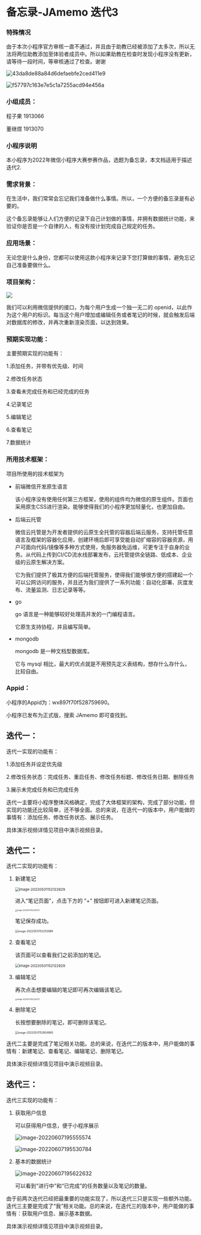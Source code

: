 # 备忘录-JAmemo 迭代3

### 特殊情况

由于本次小程序官方审核一直不通过，并且由于助教已经被添加了太多次，所以无法将两位助教添加至体验者成员中。所以如果助教在检查时发现小程序没有更新，请等待一段时间，等审核通过了检查。谢谢

![43da8de88a84d6defaebfe2ced411e9](http://img.juiceapple.top/typora/43da8de88a84d6defaebfe2ced411e9.png)

![f57797c163e7e5c1a7255acd94e456a](http://img.juiceapple.top/typora/f57797c163e7e5c1a7255acd94e456a.png)

### 小组成员：

程子果 1913066

董继煜 1913070

### 小程序说明

本小程序为2022年微信小程序大赛参赛作品，选题为备忘录，本文档适用于描述迭代2.

### 需求背景：

在生活中，我们常常会忘记我们准备做什么事情。所以，一个方便的备忘录是有必要的。

这个备忘录能够让人们方便的记录下自己计划做的事情，并拥有数据统计功能，来验证你是否是一个自律的人，有没有按计划完成自己规定的任务。

### 应用场景：

无论您是什么身份，您都可以使用这款小程序来记录下您打算做的事情，避免忘记自己准备要做什么。

### 项目架构：

![](http://img.juiceapple.top/typora/image-20220531143857439.png)

我们可以利用微信提供的接口，为每个用户生成一个独一无二的 openid，以此作为这个用户的标识。每当这个用户增加或编辑任务或者笔记的时候，就会触发后端对数据库的修改，并再次重新渲染页面，以达到效果。

### 预期实现功能：

主要预期实现的功能有：

1.添加任务，并带有优先级、时间

2.修改任务状态

3.查看未完成任务和已经完成的任务

4.记录笔记

5.编辑笔记

6.查看笔记

7.数据统计

### 所用技术框架：

项目所使用的技术框架为

- 前端微信开发原生语言

  该小程序没有使用任何第三方框架，使用的组件均为微信的原生组件。页面也采用原生CSS进行渲染。能够使得我们的小程序更加轻量化，也更加自由。

- 后端云托管

  微信云托管是为开发者提供的云原生全托管的容器后端云服务，支持托管任意语言及框架的容器化应用，创建环境后即可享受能自动扩缩容的容器资源，用户可面向代码/镜像等多种方式使用，免服务器免运维，可更专注于自身的业务。从代码上传到CI/CD流水线部署发布，云托管提供全链路、低成本、企业级的云原生解决方案。

  它为我们提供了极其方便的后端托管服务，使得我们能够很方便的搭建起一个可以公网访问的服务，并且还为我们提供了一系列功能：自动化部署、灰度发布、流量监测、日志记录等等。

- go

  go 语言是一种能够较好处理高并发的一门编程语言。

  它原生支持协程，并且编写简单。

- mongodb

  mongodb 是一种文档型数据库。

  它与 mysql 相比，最大的优点就是不用预先定义表结构，想存什么存什么，比较自由。

### Appid：

小程序的Appid为：wx897f70f528759690。

小程序已发布为正式版，搜索 JAmemo 即可查找到。

## 迭代一：

迭代一实现的功能有：

1.添加任务并设定优先级

2.修改任务状态：完成任务、重启任务、修改任务标题、修改任务日期、删除任务

3.展示未完成任务和已完成任务

迭代一主要将小程序整体风格确定，完成了大体框架的架构，完成了部分功能，但实现的功能还比较简单，还不够全面。总的来说，在迭代一的版本中，用户能做的事情有：添加任务、修改任务状态、展示任务。

具体演示视频详情见项目中演示视频目录。

## 迭代二：

迭代二实现的功能有：

1. 新建笔记

   <img src="http://img.juiceapple.top/typora/image-20220531152122829.png" alt="image-20220531152122829" style="zoom:67%;" />

   进入“笔记页面”，点击下方的 “+” 按钮即可进入新建笔记页面。

   <img src="http://img.juiceapple.top/typora/image-20220531152226721.png" alt="image-20220531152226721" style="zoom: 33%;" />

   笔记保存成功。

   <img src="http://img.juiceapple.top/typora/image-20220531152253989.png" alt="image-20220531152253989" style="zoom:50%;" />

2. 查看笔记

   该页面可以查看我们之前添加的笔记。

   <img src="http://img.juiceapple.top/typora/image-20220531152122829.png" alt="image-20220531152122829" style="zoom:67%;" />

3. 编辑笔记

   再次点击想要编辑的笔记即可再次编辑该笔记。

   <img src="http://img.juiceapple.top/typora/image-20220531152226721.png" alt="image-20220531152226721" style="zoom: 33%;" />

4. 删除笔记

   长按想要删除的笔记，即可删除该笔记。

   <img src="http://img.juiceapple.top/typora/image-20220531152604885.png" alt="image-20220531152604885" style="zoom:50%;" />

迭代二主要是完成了笔记相关功能。总的来说，在迭代二的版本中，用户能做的事情有：新建笔记、查看笔记、编辑笔记、删除笔记。

具体演示视频详情见项目中演示视频目录。

## 迭代三：

迭代三实现的功能有：

1. 获取用户信息

   可以获得用户信息，便于小程序展示

   ![image-20220607195555574](http://img.juiceapple.top/typora/image-20220607195555574.png)

   ![image-20220607195530784](http://img.juiceapple.top/typora/image-20220607195530784.png)

2. 基本的数据统计

   ![image-20220607195622632](http://img.juiceapple.top/typora/image-20220607195622632.png)

   可以看到“进行中”和“已完成”的任务数量以及笔记的数量。

由于前两次迭代已经把最重要的功能实现了，所以迭代三只是实现一些额外功能。迭代三主要是完成了“我”相关功能。总的来说，在迭代三的版本中，用户能做的事情有：获取用户信息、展示基本数据。

具体演示视频详情见项目中演示视频目录。
